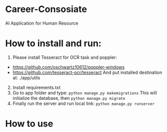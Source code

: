 # Career-Consosiate

AI Application for Human Resource

# How to install and run:
1. Please install Tesseract for OCR task and poppler:
- https://github.com/oschwartz10612/poppler-windows
- https://github.com/tesseract-ocr/tesseract
And put installed destination at: ./app/utils
2. Install requirements.txt
3. Go to app folder and type:
`python manage.py makemigrations`
This will initialize the database, then
`python manage.py migrate`
4. Finally run the server and run local link:
`python manage.py runserver`

# How to use
